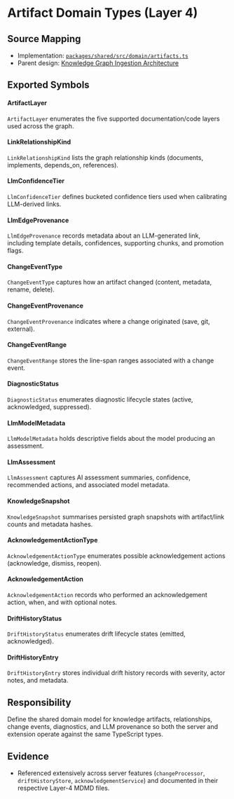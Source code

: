 # Artifact Domain Types (Layer 4)

## Source Mapping
- Implementation: [`packages/shared/src/domain/artifacts.ts`](../../../packages/shared/src/domain/artifacts.ts)
- Parent design: [Knowledge Graph Ingestion Architecture](../../layer-3/knowledge-graph-ingestion.mdmd.md)

## Exported Symbols

#### ArtifactLayer
`ArtifactLayer` enumerates the five supported documentation/code layers used across the graph.

#### LinkRelationshipKind
`LinkRelationshipKind` lists the graph relationship kinds (documents, implements, depends_on, references).

#### LlmConfidenceTier
`LlmConfidenceTier` defines bucketed confidence tiers used when calibrating LLM-derived links.

#### LlmEdgeProvenance
`LlmEdgeProvenance` records metadata about an LLM-generated link, including template details, confidences, supporting chunks, and promotion flags.

#### ChangeEventType
`ChangeEventType` captures how an artifact changed (content, metadata, rename, delete).

#### ChangeEventProvenance
`ChangeEventProvenance` indicates where a change originated (save, git, external).

#### ChangeEventRange
`ChangeEventRange` stores the line-span ranges associated with a change event.

#### DiagnosticStatus
`DiagnosticStatus` enumerates diagnostic lifecycle states (active, acknowledged, suppressed).

#### LlmModelMetadata
`LlmModelMetadata` holds descriptive fields about the model producing an assessment.

#### LlmAssessment
`LlmAssessment` captures AI assessment summaries, confidence, recommended actions, and associated model metadata.

#### KnowledgeSnapshot
`KnowledgeSnapshot` summarises persisted graph snapshots with artifact/link counts and metadata hashes.

#### AcknowledgementActionType
`AcknowledgementActionType` enumerates possible acknowledgement actions (acknowledge, dismiss, reopen).

#### AcknowledgementAction
`AcknowledgementAction` records who performed an acknowledgement action, when, and with optional notes.

#### DriftHistoryStatus
`DriftHistoryStatus` enumerates drift lifecycle states (emitted, acknowledged).

#### DriftHistoryEntry
`DriftHistoryEntry` stores individual drift history records with severity, actor notes, and metadata.

## Responsibility
Define the shared domain model for knowledge artifacts, relationships, change events, diagnostics, and LLM provenance so both the server and extension operate against the same TypeScript types.

## Evidence
- Referenced extensively across server features (`changeProcessor`, `driftHistoryStore`, `acknowledgementService`) and documented in their respective Layer-4 MDMD files.
